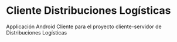 # Cliente Distribuciones Logísticas
Applicación Android Cliente para el proyecto cliente-servidor de Distribuciones Logísticas

